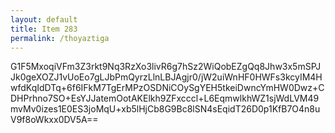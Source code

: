 ```yaml
---
layout: default
title: Item 283
permalink: /thoyaztiga
---
```


G1F5MxoqiVFm3Z3rkt9Nq3RzXo3livR6g7hSz2WiQobEZgQq8Jhw3x5mSPJJk0geXOZJ1vUoEo7gLJbPmQyrzLlnLBJAgjr0/jW2uiWnHF0HWFs3kcyIM4HwfdKqIdDTq+6f6IFkM7TgErMPzOSDNiCOySgYEH5tkeiDwncYmHW0Dwz+CDHPrhno7SO+EsYJJatemOotAKElkh9ZFxcccl+L6EqmwlkhWZ1sjWdLVM49mvMv0izes1E0ES3joMqU+xb5lHjCb8G9Bc8lSN4sEqidT26D0p1KfB7O4n8uV9f8oWkxx0DV5A==